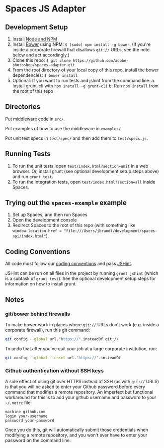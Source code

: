 Spaces JS Adapter
=================

Development Setup
-----------------

1. Install [Node and NPM](http://nodejs.org/)
2. Install [Bower](http://bower.io/) using NPM: `$ [sudo] npm install -g bower`. (If you're inside a corporate firewall that disallows `git://` URLs, see the note below and act accordingly.)
4. Clone this repo: `$ git clone https://github.com/adobe-photoshop/spaces-adapter.git`
5. From the root directory of your local copy of this repo, install the bower dependencies: `$ bower install`
6. Optional: If you want to run tests and jshint from the command line:
   a. Install grunt-cli with `npm install -g grunt-cli`
   b. Run `npm install` from the root of this repo

Directories
-----------

Put middleware code in `src/`.

Put examples of how to use the middleware in `examples/`

Put unit test specs in `test/spec/` and then add them to `test/specs.js`.

Running Tests
-------------

1. To run the unit tests, open `test/index.html?section=unit` in a web browser. Or, install grunt (see optional development setup steps above) and run `grunt test`.
2. To run the integration tests, open `test/index.html?section=all` inside Spaces.

Trying out the `spaces-example` example
-------------------------------------------

1. Set up Spaces, and then run Spaces
2. Open the development console
3. Redirect Spaces to the root of this repo (with something like `window.location.href = "file:///Users/jbrandt/development/spaces-api/index.html"`).

Coding Conventions
------------------

All code must follow our [coding conventions](https://github.com/adobe-photoshop/spaces-api/wiki/Coding-Conventions) and pass [JSHint](http://www.jshint.com/).

JSHint can be run on all files in the project by running `grunt jshint` (which is a subtask of `grunt test`). See the optional development setup steps for information on how to install grunt.

Notes
-----

### git/bower behind firewalls

To make bower work in places where `git://` URLs don't work (e.g. inside a corporate firewall), run this git command:

```bash
git config --global url."https://".insteadOf git://
```

To undo that after you've quit your job at a large corporate institution, run:

```bash
git config --global --unset url."https://".insteadOf
```

### Github authentication without SSH keys
A side effect of using git over HTTPS instead of SSH (as with `git://` URLS) is that you will be asked to enter your Github password before every command that modifies a remote repository. An imperfect but functional workaround for this is to add your github username and password to your `~/.netrc` file:
```
machine github.com
login your-username
password your-password
```
Once you do this, git will automatically submit those credentials when modifying a remote repository, and you won't ever have to enter your password on the command line. 
